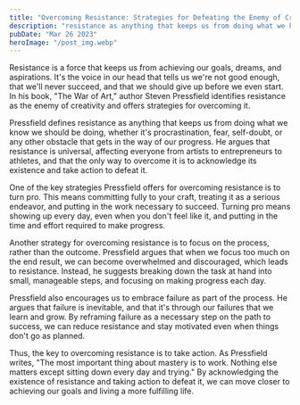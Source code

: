 ```yaml
---
title: "Overcoming Resistance: Strategies for Defeating the Enemy of Creativity"
description: "resistance as anything that keeps us from doing what we know we should be doing, whether it's procrastination, fear, self-doubt, or any other obstacle that gets in the way of our progress..."
pubDate: "Mar 26 2023"
heroImage: "/post_img.webp"
---
```


Resistance is a force that keeps us from achieving our goals, dreams, and aspirations. It's the voice in our head that tells us we're not good enough, that we'll never succeed, and that we should give up before we even start. In his book, "The War of Art," author Steven Pressfield identifies resistance as the enemy of creativity and offers strategies for overcoming it.

Pressfield defines resistance as anything that keeps us from doing what we know we should be doing, whether it's procrastination, fear, self-doubt, or any other obstacle that gets in the way of our progress. He argues that resistance is universal, affecting everyone from artists to entrepreneurs to athletes, and that the only way to overcome it is to acknowledge its existence and take action to defeat it.

One of the key strategies Pressfield offers for overcoming resistance is to turn pro. This means committing fully to your craft, treating it as a serious endeavor, and putting in the work necessary to succeed. Turning pro means showing up every day, even when you don't feel like it, and putting in the time and effort required to make progress.

Another strategy for overcoming resistance is to focus on the process, rather than the outcome. Pressfield argues that when we focus too much on the end result, we can become overwhelmed and discouraged, which leads to resistance. Instead, he suggests breaking down the task at hand into small, manageable steps, and focusing on making progress each day.

Pressfield also encourages us to embrace failure as part of the process. He argues that failure is inevitable, and that it's through our failures that we learn and grow. By reframing failure as a necessary step on the path to success, we can reduce resistance and stay motivated even when things don't go as planned.

Thus, the key to overcoming resistance is to take action. As Pressfield writes, "The most important thing about mastery is to work. Nothing else matters except sitting down every day and trying." By acknowledging the existence of resistance and taking action to defeat it, we can move closer to achieving our goals and living a more fulfilling life.

